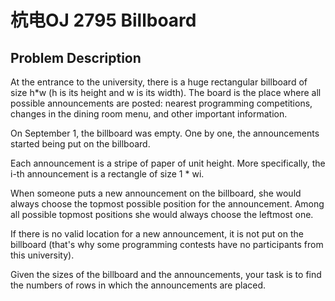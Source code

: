 # 杭电OJ 2795 Billboard

## Problem Description

At the entrance to the university, there is a huge rectangular billboard of size h*w (h is its height and w is its width). The board is the place where all possible announcements are posted: nearest programming competitions, changes in the dining room menu, and other important information.

On September 1, the billboard was empty. One by one, the announcements started being put on the billboard.

Each announcement is a stripe of paper of unit height. More specifically, the i-th announcement is a rectangle of size 1 * wi.

When someone puts a new announcement on the billboard, she would always choose the topmost possible position for the announcement. Among all possible topmost positions she would always choose the leftmost one.

If there is no valid location for a new announcement, it is not put on the billboard (that's why some programming contests have no participants from this university).

Given the sizes of the billboard and the announcements, your task is to find the numbers of rows in which the announcements are placed.